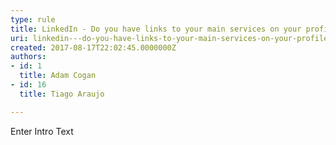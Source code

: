 ```yaml
---
type: rule
title: LinkedIn - Do you have links to your main services on your profile?
uri: linkedin---do-you-have-links-to-your-main-services-on-your-profile
created: 2017-08-17T22:02:45.0000000Z
authors:
- id: 1
  title: Adam Cogan
- id: 16
  title: Tiago Araujo

---
```




<span class='intro'> Enter Intro Text </span>





